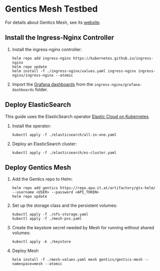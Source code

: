 # Gentics Mesh Testbed

For details about Gentics Mesh, see its [website](https://getmesh.io).

## Install the Ingress-Nginx Controller

1. Install the ingress-nginx controller:
    ```
    helm repo add ingress-nginx https://kubernetes.github.io/ingress-nginx
    helm repo update
    helm install -f ./ingress-nginx/values.yaml ingress-nginx ingress-nginx/ingress-nginx --atomic
    ```

2. Import the [Grafana dashboards](https://github.com/kubernetes/ingress-nginx/tree/master/deploy/grafana/dashboards) from the `ingress-nginx/grafana-dashboards` folder.


## Deploy ElasticSearch

This guide uses the ElasticSearch operator [Elastic Cloud on Kubernetes](https://www.elastic.co/downloads/elastic-cloud-kubernetes).

1. Install the operator:
    ```
    kubectl apply -f ./elasticsearch/all-in-one.yaml
    ```

2. Deploy an ElasticSearch cluster:
    ```
    kubectl apply -f ./elasticsearch/es-cluster.yaml
    ```



## Deploy Gentics Mesh

1. Add the Gentics repo to Helm:
    ```
    helm repo add gentics https://repo.apa-it.at/artifactory/gtx-helm/ --username <USER> --password <API_TOKEN>
    helm repo update
    ```

2. Set up the storage class and the persistent volumes:
    ```
    kubectl apply -f ./nfs-storage.yaml
    kubectl apply -f ./mesh-pvs.yaml
    ```

3. Create the keystore secret needed by Mesh for running without shared volumes:
    ```
    kubectl apply -k ./keystore
    ```

3. Deploy Mesh
    ```
    helm install -f ./mesh-values.yaml mesh gentics/gentics-mesh --namespace=mesh --atomic
    ```
